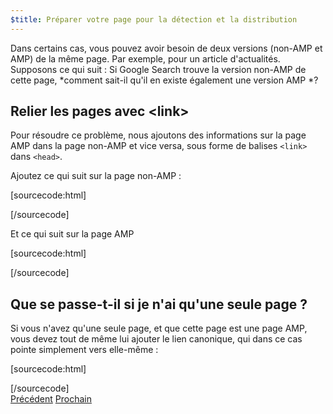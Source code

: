 ```yaml
---
$title: Préparer votre page pour la détection et la distribution
---
```


Dans certains cas, vous pouvez avoir besoin de deux versions (non-AMP et AMP) de la même page. Par exemple, pour un article d'actualités. Supposons ce qui suit : Si Google Search trouve la version non-AMP de cette page, *comment sait-il qu'il en existe également une version AMP *?

## Relier les pages avec &lt;link>

Pour résoudre ce problème, nous ajoutons des informations sur la page AMP dans la page non-AMP et vice versa, sous forme de balises `<link>` dans `<head>`.

Ajoutez ce qui suit sur la page non-AMP :

[sourcecode:html]
<link rel="amphtml" href="https://www.example.com/url/to/amp/document.html">
[/sourcecode]

Et ce qui suit sur la page AMP

[sourcecode:html]
<link rel="canonical" href="https://www.example.com/url/to/full/document.html">
[/sourcecode]

## Que se passe-t-il si je n'ai qu'une seule page ?

Si vous n'avez qu'une seule page, et que cette page est une page AMP, vous devez tout de même lui ajouter le lien canonique, qui dans ce cas pointe simplement vers elle-même :

[sourcecode:html]
<link rel="canonical" href="https://www.example.com/url/to/amp/document.html">
[/sourcecode]

<div class="prev-next-buttons">
  <a class="button prev-button" href="{{g.doc('/content/docs/getting_started/create/preview_and_validate.md', locale=doc.locale).url.path}}"><span class="arrow-prev">Précédent</span></a>
  <a class="button next-button" href="{{g.doc('/content/docs/getting_started/create/publish.md', locale=doc.locale).url.path}}"><span class="arrow-next">Prochain</span></a>
</div>
